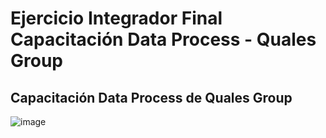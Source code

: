 # Ejercicio Integrador Final Capacitación Data Process - Quales Group

## Capacitación Data Process de Quales Group 

![image](https://user-images.githubusercontent.com/103937102/235311000-95134c7f-36af-4a1e-87d4-1bea05819799.png)

